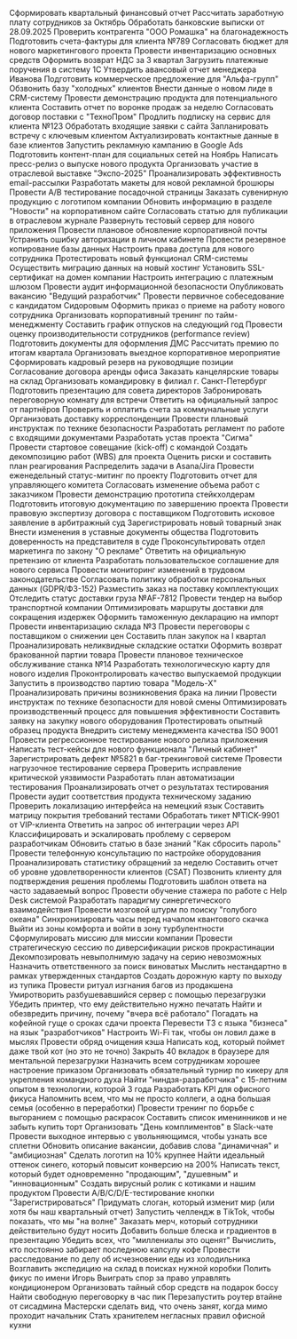 Сформировать квартальный финансовый отчет
Рассчитать заработную плату сотрудников за Октябрь
Обработать банковские выписки от 28.09.2025
Проверить контрагента "ООО Ромашка" на благонадежность
Подготовить счета-фактуры для клиента №789
Согласовать бюджет для нового маркетингового проекта
Провести инвентаризацию основных средств
Оформить возврат НДС за 3 квартал
Загрузить платежные поручения в систему 1С
Утвердить авансовый отчет менеджера Иванова
Подготовить коммерческое предложение для "Альфа-групп"
Обзвонить базу "холодных" клиентов
Внести данные о новом лиде в CRM-систему
Провести демонстрацию продукта для потенциального клиента
Составить отчет по воронке продаж за неделю
Согласовать договор поставки с "ТехноПром"
Продлить подписку на сервис для клиента №123
Обработать входящие заявки с сайта
Запланировать встречу с ключевым клиентом
Актуализировать контактные данные в базе клиентов
Запустить рекламную кампанию в Google Ads
Подготовить контент-план для социальных сетей на Ноябрь
Написать пресс-релиз о выпуске нового продукта
Организовать участие в отраслевой выставке "Экспо-2025"
Проанализировать эффективность email-рассылки
Разработать макеты для новой рекламной брошюры
Провести A/B тестирование посадочной страницы
Заказать сувенирную продукцию с логотипом компании
Обновить информацию в разделе "Новости" на корпоративном сайте
Согласовать статью для публикации в отраслевом журнале
Развернуть тестовый сервер для нового приложения
Провести плановое обновление корпоративной почты
Устранить ошибку авторизации в личном кабинете
Провести резервное копирование базы данных
Настроить права доступа для нового сотрудника
Протестировать новый функционал CRM-системы
Осуществить миграцию данных на новый хостинг
Установить SSL-сертификат на домен компании
Настроить интеграцию с платежным шлюзом
Провести аудит информационной безопасности
Опубликовать вакансию "Ведущий разработчик"
Провести первичное собеседование с кандидатом Сидоровым
Оформить приказ о приеме на работу нового сотрудника
Организовать корпоративный тренинг по тайм-менеджменту
Составить график отпусков на следующий год
Провести оценку производительности сотрудников (performance review)
Подготовить документы для оформления ДМС
Рассчитать премию по итогам квартала
Организовать выездное корпоративное мероприятие
Сформировать кадровый резерв на руководящие позиции
Согласование договора аренды офиса
Заказать канцелярские товары на склад
Организовать командировку в филиал г. Санкт-Петербург
Подготовить презентацию для совета директоров
Забронировать переговорную комнату для встречи
Ответить на официальный запрос от партнёров
Проверить и оплатить счета за коммунальные услуги
Организовать доставку корреспонденции
Провести плановый инструктаж по технике безопасности
Разработать регламент по работе с входящими документами
Разработать устав проекта "Сигма"
Провести стартовое совещание (kick-off) с командой
Создать декомпозицию работ (WBS) для проекта
Оценить риски и составить план реагирования
Распределить задачи в Asana/Jira
Провести еженедельный статус-митинг по проекту
Подготовить отчет для управляющего комитета
Согласовать изменение объема работ с заказчиком
Провести демонстрацию прототипа стейкхолдерам
Подготовить итоговую документацию по завершению проекта
Провести правовую экспертизу договора с поставщиком
Подготовить исковое заявление в арбитражный суд
Зарегистрировать новый товарный знак
Внести изменения в уставные документы общества
Подготовить доверенность на представителя в суде
Проконсультировать отдел маркетинга по закону "О рекламе"
Ответить на официальную претензию от клиента
Разработать пользовательское соглашение для нового сервиса
Провести мониторинг изменений в трудовом законодательстве
Согласовать политику обработки персональных данных (GDPR/ФЗ-152)
Разместить заказ на поставку комплектующих
Отследить статус доставки груза №AF-7812
Провести тендер на выбор транспортной компании
Оптимизировать маршруты доставки для сокращения издержек
Оформить таможенную декларацию на импорт
Провести инвентаризацию склада №3
Провести переговоры с поставщиком о снижении цен
Составить план закупок на I квартал
Проанализировать неликвидные складские остатки
Оформить возврат бракованной партии товара
Провести плановое техническое обслуживание станка №14
Разработать технологическую карту для нового изделия
Проконтролировать качество выпускаемой продукции
Запустить в производство партию товара "Модель-X"
Проанализировать причины возникновения брака на линии
Провести инструктаж по технике безопасности для новой смены
Оптимизировать производственный процесс для повышения эффективности
Составить заявку на закупку нового оборудования
Протестировать опытный образец продукта
Внедрить систему менеджмента качества ISO 9001
Провести регрессионное тестирование нового релиза приложения
Написать тест-кейсы для нового функционала "Личный кабинет"
Зарегистрировать дефект №5821 в баг-трекинговой системе
Провести нагрузочное тестирование сервера
Проверить исправление критической уязвимости
Разработать план автоматизации тестирования
Проанализировать отчет о результатах тестирования
Провести аудит соответствия продукта техническому заданию
Проверить локализацию интерфейса на немецкий язык
Составить матрицу покрытия требований тестами
Обработать тикет №TICK-9901 от VIP-клиента
Ответить на запрос об интеграции через API
Классифицировать и эскалировать проблему с сервером разработчикам
Обновить статью в базе знаний "Как сбросить пароль"
Провести телефонную консультацию по настройке оборудования
Проанализировать статистику обращений за неделю
Составить отчет об уровне удовлетворенности клиентов (CSAT)
Позвонить клиенту для подтверждения решения проблемы
Подготовить шаблон ответа на часто задаваемый вопрос
Провести обучение стажера по работе с Help Desk системой
Разработать парадигму синергетического взаимодействия
Провести мозговой штурм по поиску "голубого океана"
Синхронизировать часы перед началом квантового скачка
Выйти из зоны комфорта и войти в зону турбулентности
Сформулировать миссию для миссии компании
Провести стратегическую сессию по диверсификации рисков прокрастинации
Декомпозировать невыполнимую задачу на серию невозможных
Назначить ответственного за поиск виноватых
Мыслить нестандартно в рамках утвержденных стандартов
Создать дорожную карту по выходу из тупика
Провести ритуал изгнания багов из продакшена
Умиротворить разбушевавшийся сервер с помощью перезагрузки
Убедить принтер, что ему действительно нужно печатать
Найти и обезвредить причину, почему "вчера всё работало"
Погадать на кофейной гуще о сроках сдачи проекта
Перевести ТЗ с языка "бизнеса" на язык "разработчиков"
Настроить Wi-Fi так, чтобы он ловил даже в мыслях
Провести обряд очищения кэша
Написать код, который поймет даже твой кот (но это не точно)
Закрыть 40 вкладок в браузере для ментальной перезагрузки
Назначить всем сотрудникам хорошее настроение приказом
Организовать обязательный турнир по кикеру для укрепления командного духа
Найти "ниндзя-разработчика" с 15-летним опытом в технологии, которой 3 года
Разработать KPI для офисного фикуса
Напомнить всем, что мы не просто коллеги, а одна большая семья (особенно в переработки)
Провести тренинг по борьбе с выгоранием с помощью раскрасок
Составить список именинников и не забыть купить торт
Организовать "День комплиментов" в Slack-чате
Провести выходное интервью с увольняющимся, чтобы узнать все сплетни
Обновить описание вакансии, добавив слова "динамичная" и "амбициозная"
Сделать логотип на 10% крупнее
Найти идеальный оттенок синего, который повысит конверсию на 200%
Написать текст, который будет одновременно "продающим", "душевным" и "инновационным"
Создать вирусный ролик с котиками и нашим продуктом
Провести A/B/C/D/E-тестирование кнопки "Зарегистрироваться"
Придумать слоган, который изменит мир (или хотя бы наш квартальный отчет)
Запустить челлендж в TikTok, чтобы показать, что мы "на волне"
Заказать мерч, который сотрудники действительно будут носить
Добавить больше блеска и градиентов в презентацию
Убедить всех, что "миллениалы это оценят"
Вычислить, кто постоянно забирает последнюю капсулу кофе
Провести расследование по делу об исчезновении еды из холодильника
Возглавить экспедицию на склад в поисках нужной коробки
Полить фикус по имени Игорь
Выиграть спор за право управлять кондиционером
Организовать тайный сбор средств на подарок боссу
Найти свободную переговорку в час пик
Перезапустить роутер втайне от сисадмина
Мастерски сделать вид, что очень занят, когда мимо проходит начальник
Стать хранителем негласных правил офисной кухни